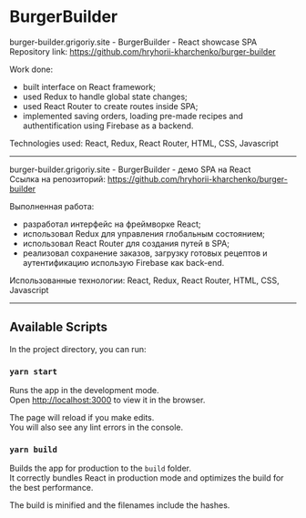 # BurgerBuilder

burger-builder.grigoriy.site - BurgerBuilder - React showcase SPA  
Repository link: https://github.com/hryhorii-kharchenko/burger-builder

Work done:

- built interface on React framework;
- used Redux to handle global state changes;
- used React Router to create routes inside SPA;
- implemented saving orders, loading pre-made recipes and authentification using Firebase as a backend.

Technologies used: React, Redux, React Router, HTML, CSS, Javascript

---

burger-builder.grigoriy.site - BurgerBuilder - демо SPA на React  
Ссылка на репозиторий: https://github.com/hryhorii-kharchenko/burger-builder

Выполненная работа:

- разработал интерфейс на фреймворке React;
- использовал Redux для управления глобальным состоянием;
- использовал React Router для создания путей в SPA;
- реализовал сохранение заказов, загрузку готовых рецептов и аутентификацию использую Firebase как back-end.

Использованные технологии: React, Redux, React Router, HTML, CSS, Javascript

---

## Available Scripts

In the project directory, you can run:

### `yarn start`

Runs the app in the development mode.<br />
Open [http://localhost:3000](http://localhost:3000) to view it in the browser.

The page will reload if you make edits.<br />
You will also see any lint errors in the console.

### `yarn build`

Builds the app for production to the `build` folder.<br />
It correctly bundles React in production mode and optimizes the build for the best performance.

The build is minified and the filenames include the hashes.